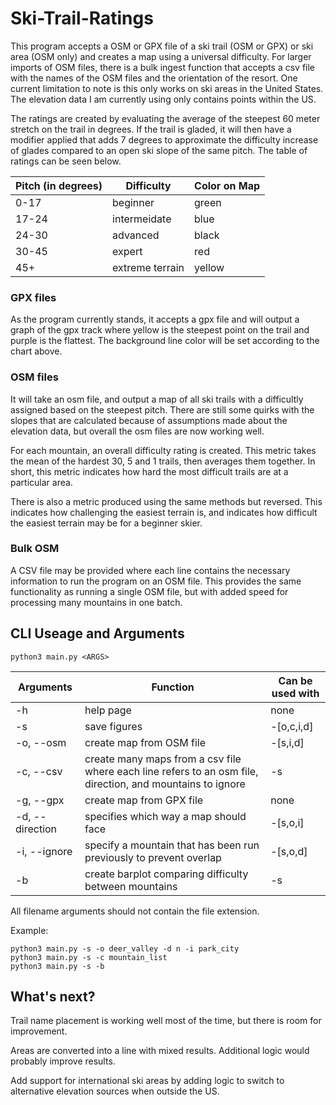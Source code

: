 # Ski-Trail-Ratings

This program accepts a OSM or GPX file of a ski trail (OSM or GPX) or ski area (OSM only) and creates a map using a universal difficulty. For larger imports of OSM files, there is a bulk ingest function that accepts a csv file with the names of the OSM files and the orientation of the resort. One current limitation to note is this only works on ski areas in the United States. The elevation data I am currently using only contains points within the US.

The ratings are created by evaluating the average of the steepest 60 meter stretch on the trail in degrees. If the trail is gladed, it will then have a modifier applied that adds 7 degrees to approximate the difficulty increase of glades compared to an open ski slope of the same pitch. The table of ratings can be seen below.

Pitch (in degrees) | Difficulty | Color on Map
--- | --- | ---
0-17 | beginner | green
17-24 | intermeidate | blue
24-30 | advanced | black
30-45 | expert | red
45+ | extreme terrain | yellow

### GPX files

As the program currently stands, it accepts a gpx file and will output a graph of the gpx track where yellow is the steepest point on the trail and purple is the flattest. 
The background line color will be set according to the chart above.

### OSM files

It will take an osm file, and output a map of all ski trails with a difficultly assigned based on the steepest pitch. There are still some quirks with the slopes that are calculated because of assumptions made about the elevation data, but overall the osm files are now working well.

For each mountain, an overall difficulty rating is created. This metric takes the mean of the hardest 30, 5 and 1 trails, then averages them together. In short, this metric indicates how hard the most difficult trails are at a particular area.

There is also a metric produced using the same methods but reversed. This indicates how challenging the easiest terrain is, and indicates how difficult the easiest terrain may be for a beginner skier.

### Bulk OSM

A CSV file may be provided where each line contains the necessary information to run the program on an OSM file. This provides the same functionality as running a single OSM file, but with added speed for processing many mountains in one batch.

## CLI Useage and Arguments

```
python3 main.py <ARGS>
```

Arguments | Function | Can be used with
--- | --- | ---
-h | help page | none
-s | save figures | -[o,c,i,d]
-o, --osm | create map from OSM file | -[s,i,d]
-c, --csv | create many maps from a csv file where each line refers to an osm file, direction, and mountains to ignore | -s
-g, --gpx | create map from GPX file | none
-d, --direction | specifies which way a map should face | -[s,o,i]
-i, --ignore | specify a mountain that has been run previously to prevent overlap | -[s,o,d]
-b | create barplot comparing difficulty between mountains | -s

All filename arguments should not contain the file extension.

Example:
```
python3 main.py -s -o deer_valley -d n -i park_city
python3 main.py -s -c mountain_list
python3 main.py -s -b
```

## What's next?
Trail name placement is working well most of the time, but there is room for improvement.

Areas are converted into a line with mixed results. Additional logic would probably improve results.

Add support for international ski areas by adding logic to switch to alternative elevation sources when outside the US.
